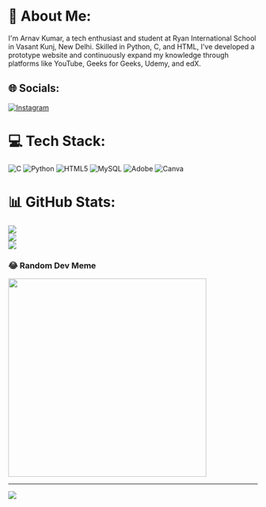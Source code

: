 # 💫 About Me:
I'm Arnav Kumar, a tech enthusiast and student at Ryan International School in Vasant Kunj, New Delhi. Skilled in Python, C, and HTML, I've developed a prototype website and continuously expand my knowledge through platforms like YouTube, Geeks for Geeks, Udemy, and edX.


## 🌐 Socials:
[![Instagram](https://img.shields.io/badge/Instagram-%23E4405F.svg?logo=Instagram&logoColor=white)](https://instagram.com/imnot_arnav._) 

# 💻 Tech Stack:
![C](https://img.shields.io/badge/c-%2300599C.svg?style=for-the-badge&logo=c&logoColor=white) ![Python](https://img.shields.io/badge/python-3670A0?style=for-the-badge&logo=python&logoColor=ffdd54) ![HTML5](https://img.shields.io/badge/html5-%23E34F26.svg?style=for-the-badge&logo=html5&logoColor=white) ![MySQL](https://img.shields.io/badge/mysql-%2300000f.svg?style=for-the-badge&logo=mysql&logoColor=white) ![Adobe](https://img.shields.io/badge/adobe-%23FF0000.svg?style=for-the-badge&logo=adobe&logoColor=white) ![Canva](https://img.shields.io/badge/Canva-%2300C4CC.svg?style=for-the-badge&logo=Canva&logoColor=white)
# 📊 GitHub Stats:
![](https://github-readme-stats.vercel.app/api?username=Arcool613&theme=dark&hide_border=false&include_all_commits=false&count_private=false)<br/>
![](https://github-readme-streak-stats.herokuapp.com/?user=Arcool613&theme=dark&hide_border=false)<br/>
![](https://github-readme-stats.vercel.app/api/top-langs/?username=Arcool613&theme=dark&hide_border=false&include_all_commits=false&count_private=false&layout=compact)

### 😂 Random Dev Meme
<img src='https://randommeme-five.vercel.app/' style="height: 400px;"/>

---
[![](https://visitcount.itsvg.in/api?id=Arcool613&icon=0&color=0)](https://visitcount.itsvg.in)

<!-- Proudly created with GPRM ( https://gprm.itsvg.in ) -->
